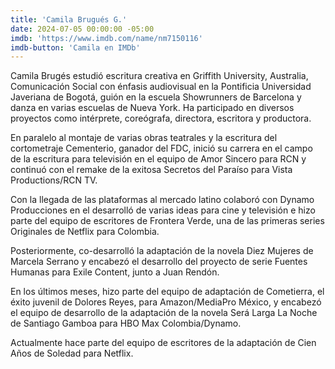 ```yaml
---
title: 'Camila Brugués G.'
date: 2024-07-05 00:00:00 -05:00
imdb: 'https://www.imdb.com/name/nm7150116'
imdb-button: 'Camila en IMDb'
---
```


Camila Brugés estudió escritura creativa en Griffith University, Australia, Comunicación Social con énfasis audiovisual en la Pontificia Universidad Javeriana de Bogotá, guión en la escuela Showrunners de Barcelona y danza en varias escuelas de Nueva York. Ha participado en diversos proyectos como intérprete, coreógrafa, directora, escritora y productora.

En paralelo al montaje de varias obras teatrales y la escritura del cortometraje Cementerio, ganador del FDC, inició su carrera en el campo de la escritura para televisión en el equipo de Amor Sincero para RCN y continuó con el remake de la exitosa Secretos del Paraíso para Vista Productions/RCN TV.

Con la llegada de las plataformas al mercado latino colaboró con Dynamo Producciones en el desarrolló de varias ideas para cine y televisión e hizo parte del equipo de escritores de Frontera Verde, una de las primeras series Originales de Netflix para Colombia.

Posteriormente, co-desarrolló la adaptación de la novela Diez Mujeres de Marcela Serrano y encabezó el desarrollo del proyecto de serie Fuentes Humanas para Exile Content, junto a Juan Rendón.

En los últimos meses, hizo parte del equipo de adaptación de Cometierra, el éxito juvenil de Dolores Reyes, para Amazon/MediaPro México, y encabezó el equipo de desarrollo de la adaptación de la novela Será Larga La Noche de Santiago Gamboa para HBO Max Colombia/Dynamo.

Actualmente hace parte del equipo de escritores de la adaptación de Cien Años de Soledad para Netflix.
